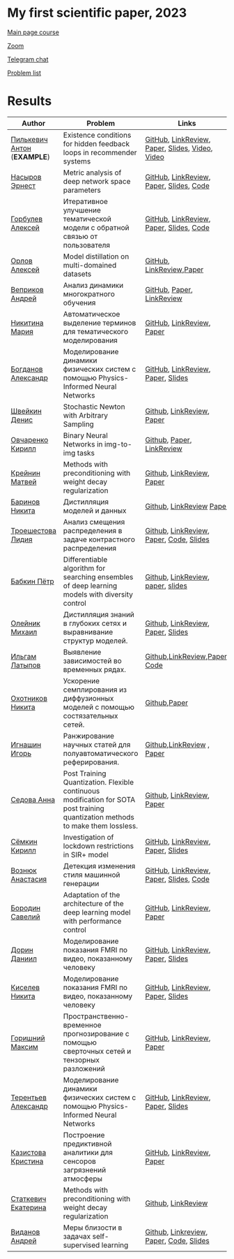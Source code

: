 # My first scientific paper, 2023


[Main page course](https://m1p.org)

[Zoom](https://m1p.org/go_zoom)

[Telegram chat](https://t.me/+IJWdR1mvwLs5Y2Qy)



[Problem list](problem_list.md)

# Results
| Author | Problem | Links | Supervisor | Scores |
| ----- | -----| ------ | ------------ | ----- |
| [Пилькевич Антон](https://github.com/anton39reg) (**EXAMPLE**) | Existence conditions for hidden feedback loops in recommender systems | [GitHub](https://github.com/Intelligent-Systems-Phystech/2021-Project-74), [LinkReview](https://docs.google.com/document/d/1OLCqkmArjqFn8M9pB5C_kLoYOv0l1w9RjHy0y0upPew/edit?usp=sharing), [Paper](https://github.com/Intelligent-Systems-Phystech/2021-Project-74/raw/main/docs/Pilkevich2021HiddenFeedbackLoops.pdf), [Slides](https://github.com/Intelligent-Systems-Phystech/2021-Project-74/raw/main/docs/Pilkevich2021Presentation/Pilkevich2021Presentation.pdf), [Video](https://www.youtube.com/watch?v=xW_lXGn1WHs&t=24s), [Video](https://youtu.be/9ELhIqjFSE8) | [Хританков](https://intelligent-systems-phystech.github.io/ru/people/khritankov_as/index.html) | AIL[B]P-X+R-B-H1CV[O]T-EM.H1WJSF |
| [Насыров Эрнест](https://github.com/2001092236) | Metric analysis of deep network space parameters | [GitHub](https://github.com/intsystems/2023-Project-141), [LinkReview](https://docs.google.com/document/d/197ZZ3pAftQzLtEjYcW8KKgALDledXuotjdYXJnXwgH0/edit?usp=sharing), [Paper](https://github.com/intsystems/2023-Project-141/blob/master/paper/Nasyrov2023_metric_analysis.pdf), [Slides](https://github.com/intsystems/2023-Project-141/blob/master/slides/Nasyrov2023Presentation.pdf), [Code](https://github.com/intsystems/2023-Project-141/blob/master/code/Metric_analysis_basic_code.ipynb) | [Стрижов](https://m1p.org/) | AIL[B]P[O] |
| [Горбулев Алексей](https://github.com/mr3vial) | Итеративное улучшение тематической модели с обратной связью от пользователя | [GitHub](https://github.com/intsystems/2023-Project-131), [LinkReview](https://docs.google.com/document/d/1v3UuQ09NMjnQeeug_1CTbFLMbDS5jbV3Lo_DdBCUeRs/edit?usp=sharing), [Paper](https://github.com/intsystems/2023-Project-131/blob/master/paper/Gorbulev2023TopicModels.pdf), [Slides](https://github.com/intsystems/2023-Project-131/blob/master/slides/Gorbulev2023TopicModelsOneSlide.pdf), [Code](https://github.com/intsystems/2023-Project-131/tree/master/code) | [Алексеев](https://github.com/Alvant) | AIL[B]PX>RBCV>[O]T> |
| [Орлов Алексей](https://github.com/bidinbi) | Model distillation on multi-domained datasets | [GitHub](https://github.com/intsystems/2023-Project-139), [LinkReview](https://docs.google.com/document/d/1TREKtC1VQ0rf2CG0iv5JUuj2lW15vzqFdpqnmIMrzaw/edit?usp=sharing),[Paper](https://github.com/intsystems/2023-Project-139/blob/master/paper/Orlov_paper.pdf) | [Грабовой](https://github.com/andriygav) | AIL[B]PXRBCV[O]
| [Веприков Андрей](https://github.com/Vepricov) | Анализ динамики многократного обучения | [GitHub](https://github.com/intsystems/2023-Project-119), [Paper](https://github.com/intsystems/2023-Project-119/blob/master/paper/M1P.pdf), [LinkReview](https://docs.google.com/document/d/1XFvP1me1e8EBT1vq5lHZ2TXt6k__--P4eyLaS_SKY0E/edit?usp=sharing)| [Хританков](https://mipt.ru/education/chairs/parallelcomputing/persons/chritankov.php) | AI>L>[B]P>[O] |
| [Никитина Мария](https://github.com/NikitinaMaria) | Автоматическое выделение терминов для тематического моделирования | [GitHub](https://github.com/intsystems/2023-Project-130), [LinkReview](https://www.notion.so/LinkReview-7fb7e198d46549baad7793bb1633fae8?pvs=4), [Paper](https://github.com/intsystems/2023-Project-130/blob/9a7a2b5b6274531512f790e3b5c0ed1ec44c4018/paper/M1P.pdf) | [Потапова](https://github.com/Guince) | AIL[B]PXRB[O] |
| [Богданов Александр](https://github.com/Dd0-s) | Моделирование динамики физических систем с помощью Physics-Informed Neural Networks | [GitHub](https://github.com/intsystems/2023-Project-114), [LinkReview](https://docs.google.com/document/d/1y9-YTKNk3FN0NBkYOvUYCJShHScMVlRRnUT7l89_aNI/edit?usp=share_link), [Paper](https://github.com/intsystems/2023-Project-114/blob/master/paper/Bogdanov2023PINN.pdf), [Slides](https://github.com/intsystems/2023-Project-114/blob/master/slides/Bogdanov2023PINNPres.pdf) | [Панченко](https://github.com/PanchenkoSviatoslav) | AIL[B]PXRBCV[O] |
| [Швейкин Денис](https://github.com/Dentikka) | Stochastic Newton with Arbitrary Sampling | [Github](https://github.com/intsystems/2023-Project-136), [LinkReview](https://docs.google.com/document/d/1WKYzCYUElvT23shizR5WIJMkfswC7IVUU2HRVSb-b2w/edit?usp=sharing), [Paper](https://github.com/intsystems/2023-Project-136/blob/master/paper/main.pdf) | [Исламов](https://github.com/Rustem-Islamov) | AIL[B]PXRB[O]CV
| [Овчаренко Кирилл](https://github.com/kovcharenko51) | Binary Neural Networks in img-to-img tasks | [Github](https://github.com/intsystems/2023-Project-137), [Paper](https://github.com/intsystems/2023-Project-137/blob/master/paper/my_first_scientific_paper.pdf), [LinkReview](https://docs.google.com/document/d/13uqurQxzHmyuTGAuuV-goCG41GLyR-fiLSnHg_Aqv9Y/edit?usp=sharing) | [Жариков](https://github.com/ilyazhara) | AIL[B]PXRBCV>[O]
| [Крейнин Матвей](https://github.com/kreininmv) | Methods with preconditioning with weight decay regularization | [Github](https://github.com/intsystems/2023-Project-143), [LinkReview](https://docs.google.com/document/d/19Jd70uCRnHX2hRtTGOQ2hPqgiPkesa63oFspGRNPFEU/edit?usp=sharing), [Paper](https://github.com/intsystems/2023-Project-143/blob/master/paper/main.pdf) | [Безносиков] | AIL[B]PXRBCV[O]
| [Баринов Никита](https://github.com/rybinsky) | Дистилляция моделей и данных | [Github](https://github.com/intsystems/2023-Project-134), [LinkReview](https://docs.google.com/document/d/e/2PACX-1vQVbwH2nPChYoGefO7wIeaz0k2gmRO1dlZGXBAvJLSBr31tcfLQR84XYYNPK9nV4TpFy6u1su5K3KoG/pub) [Paper](https://github.com/intsystems/2023-Project-134/blob/master/paper/M1p.pdf)| [Филатов] | AIL[B]PXRBCV[O]T
| [Троешестова Лидия](https://github.com/36ova) | Анализ смещения распределения в задаче контрастного распределения | [Github](https://github.com/intsystems/2023-Project-123), [LinkReview](https://docs.google.com/document/d/10HcXRiWPIGUJNMQR9Yxnib_atd6r6-cFemCgn2R4KUo/edit?usp=sharing), [Paper](https://github.com/intsystems/2023-Project-123/blob/master/paper/Intro_PS.pdf), [Code](https://github.com/intsystems/2023-Project-123/blob/master/code/experiments.ipynb), [Slides](https://github.com/intsystems/2023-Project-123/blob/master/slides/1-slide-new.pdf)| [Исаченко] | AIL[B]PXRCV[O]
| [Бабкин Пётр](https://github.com/petr-parker) | Differentiable algorithm for searching ensembles of deep learning models with diversity control | [Github](https://github.com/intsystems/2023-Project-120), [LinkReview](https://docs.google.com/document/d/1-P76pFjZ2E4BIjLVU8KY1NC7g1Qt-YFh6zX-V67FTUU/edit?usp=sharing), [paper](https://github.com/intsystems/2023-Project-120/blob/master/paper/main.pdf), [slides](https://github.com/intsystems/2023-Project-120/blob/master/slides/slides.pdf)| [Яковлев, Петрушина] | AIL[B]PXR-B-C-V-[O]
| [Олейник Михаил](https://github.com/Ganddalf) | Дистилляция знаний в глубоких сетях и выравнивание структур моделей. | [Github](https://github.com/intsystems/2023-Project-115), [LinkReview](https://docs.google.com/document/d/1G2GtrXbfgXbq8gMpwQPPS7OIe8NcXaVYCuJ-pmcbVGs/edit?usp=sharing), [Paper](https://github.com/intsystems/2023-Project-115/blob/master/paper/Oleinik2023Distillation.pdf), [Slides](https://github.com/intsystems/2023-Project-115/blob/master/slides/OneSlide.pdf)| [Горпинич] | A0I0[B]LP0XR0B0[O]
| [Ильгам Латыпов](https://github.com/xxamxam) | Выявление зависимостей во временных рядах. | [Github](https://github.com/intsystems/2023-Project-117),[LinkReview](https://docs.google.com/document/d/1kk0SwNBSHXVD_USpgRS0BAcdJ8CZRvKhucWgVkeOoeM/edit#),[Paper](https://github.com/intsystems/2023-Project-117/blob/master/paper/Latypov_main.pdf), [Code](https://github.com/intsystems/2023-Project-117/tree/master/code)| [Стрижов, Владимиров] | AI-L[B]P0X0R0BCV[O]T0
| [Охотников Никита](https://github.com/Wayfarer123) | Ускорение семплирования из диффузионных моделей с помощью состязательных сетей. | [Github](https://github.com/intsystems/2023-Project-124),[Paper](https://github.com/intsystems/2023-Project-124/blob/master/paper/main.pdf)| [Исаченко] | AIL[B]PXRBCV[O] |
| [Игнашин Игорь](https://github.com/ThunderstormXX) | Ранжирование научных статей для полуавтоматического реферирования. | [Github](https://github.com/intsystems/2023-Project-132),[LinkReview](https://github.com/intsystems/2023-Project-132/blob/master/docs/LinkReview.md) , [Paper](https://github.com/intsystems/2023-Project-132/blob/master/docs/paper.pdf) | [Крыжановская , Воронцов] | AIL[B]PXRBCV[O]T
| [Седова Анна](https://github.com/Anya1234) | Post Training Quantization. Flexible continuous modification for SOTA post training quantization methods to make them lossless. | [Github](https://github.com/intsystems/2023-Project-138), [LinkReview](https://docs.google.com/document/d/1kcqUygjyw9tOx44K_gn6zCQx70_zxKC-YCZyAaY0C0Q/edit?usp=sharing), [Paper](https://github.com/intsystems/2023-Project-138/blob/master/paper/paper.pdf) | [Жариков](https://github.com/ilyazhara) | AIL[B]PXRBCV>[O]
|[Сёмкин Кирилл](https://github.com/sem-k32)| Investigation of lockdown restrictions in SIR+ model  | [GitHub](https://github.com/intsystems/2023-Project-125), [LinkReview](https://github.com/intsystems/2023-Project-125/blob/main/docs/LinkReview.md), [Paper](https://github.com/intsystems/2023-Project-125/blob/main/docs/Semkin_2023_Lockdown.pdf), [Slides](https://github.com/intsystems/2023-Project-125/blob/main/docs/OneSlideTalk/OneSlideTalk.pdf) | [Бишук](https://github.com/ApostolAnt) | AIL[B]PXRB[O]
|[Вознюк Анастасия](https://github.com/natriistorm)| Детекция изменения стиля машинной генерации | [GitHub](https://github.com/intsystems/2023-Project-126), [LinkReview](https://docs.google.com/document/d/1-vXVvK01DI5JppfNMO44kz1Id4SN1hcoywaOgmZqNJs/edit?usp=sharing), [Paper](https://github.com/intsystems/2023-Project-126/blob/master/paper/Voznyuk2023DetectionOfFragments.pdf), [Slides](https://github.com/intsystems/2023-Project-126/tree/master/slides), [Code](https://github.com/intsystems/2023-Project-126/tree/master/code) | [Грабовой](https://github.com/andriygav) | AIL[B]PXRBCV[O]
| [Бородин Савелий](https://github.com/BorONE) | Adaptation of the architecture of the deep learning model with performance control | [GitHub](https://github.com/intsystems/2023-Problem-140), [LinkReview](https://docs.google.com/document/d/16fRCMWAQ8B2z7biUKHGzBzciFmsNrwQSMur9CR0Owh8/edit?usp=sharing), [Paper](https://github.com/intsystems/2023-Problem-140/blob/master/paper/main.pdf) | [Yakovlev] | AIL[B]P-XRBC-V[O]T
| [Дорин Даниил](https://github.com/Daniilmipt007) | Моделирование показания FMRI по видео, показанному человеку | [GitHub](https://github.com/intsystems/2023-Project-112), [LinkReview](https://docs.google.com/document/d/1-DfSNIdQelzYtK-t1y7T2Mkro17xzCiWvXhNQpN17as/edit), [Paper](https://github.com/intsystems/2023-Project-112/blob/master/paper_Dorin/FMRI_project.pdf), [Slides](https://github.com/intsystems/2023-Project-112/blob/master/slides_Dorin/OneSlideTalk.pdf) | [Грабовой](https://github.com/andriygav) | AIL[B]PXRVCV[O]
| [Киселев Никита](https://github.com/nekitbrain) | Моделирование показания FMRI по видео, показанному человеку | [GitHub](https://github.com/intsystems/2023-Project-112), [LinkReview](https://docs.google.com/document/d/1gra9LD6Baxm64AEdYESd-ZqVTDRKVMD6Mjd-ENeCzrM/edit?usp=sharing), [Paper](https://github.com/intsystems/2023-Project-112/blob/master/paper_Kiselev/Kiselev2023fMRI.pdf), [Slides](https://github.com/intsystems/2023-Project-112/blob/master/slides_Kiselev/Kiselev2023Presentation.pdf) | [Грабовой](https://github.com/andriygav) | AIL[B]PXRVCV[O]
| [Горишний Максим](https://github.com/magorx) | Пространственно-временное прогнозирование с помощью сверточных сетей и тензорных разложений | [GitHub](https://github.com/intsystems/2023-Project-129), [LinkReview](https://docs.google.com/document/d/1_ytyFCHjkLYVJNX9SNrWydl6UCVylgBjnmkbhyyceH8/edit?usp=sharing), [Paper](https://github.com/intsystems/2023-Project-129/blob/master/paper/main.pdf) | [Стрижов], [Алсаханова] | AIL[B]P-XRBCV[O]T
| [Терентьев Александр](https://github.com/lopate) | Моделирование динамики физических систем с помощью Physics-Informed Neural Networks | [GitHub](https://github.com/intsystems/2023-Project-114-2), [LinkReview](https://docs.google.com/document/d/11pdMUxz9EgOmf_I0W7y5Vc76NW_PEybcI4TgzsoR9Lw/edit?usp=sharing), [Paper](https://github.com/intsystems/2023-Project-114-2/blob/master/paper/terentev-2023-project-114.pdf), [Slides](https://github.com/intsystems/2023-Project-114-2/blob/master/slides/Terentyev2023PINNPres.pdf.pdf) | [Панченко](https://github.com/PanchenkoSviatoslav) | AIL[B]PXRBCV[O]
| [Казистова Кристина](https://github.com/pasapas321) | Построение предиктивной аналитики для сенсоров загрязнений атмосферы | [GitHub](https://github.com/intsystems/2023-Project-121), [LinkReview](https://docs.google.com/document/d/1s4XbP2pP3Cu-B8KpPEoOReDu8W9jafY-2u7vazXDxqw/edit?usp=sharing), [Paper](https://github.com/intsystems/2023-Project-121/blob/master/paper/Kazistova2023_air_pollution_forecast.pdf) | [Михайлов] | AIL[B]P
| [Статкевич Екатерина](https://github.com/Statkevich-Katya) | Methods with preconditioning with weight decay regularization | [Github](https://github.com/intsystems/2023-Project-Statkevich), [LinkReview](https://docs.google.com/document/d/1im8zvwoDYq_3vtAg8KPysuXejV8MWR5zGIJ86DTluvA/edit?usp=sharing) | [Безносиков] | AIL[B]PXRBCV[O]
|[Виданов Андрей](https://github.com/VidanovAndrew) | Меры близости в задачах self-supervised learning | [Github](https://github.com/VidanovAndrew/2023-Project-135), [Linkreview](https://docs.google.com/document/d/1r9wH2_TdPC79ZciMeNMwYmW_wsGVDEHmJhBZFAYIAcQ/edit?usp=sharing), [Paper](https://github.com/intsystems/2023-Project-135/blob/master/Self_supervised_learning.pdf), [Code](https://github.com/intsystems/2023-Project-135/blob/master/code/vicreg%20(2).ipynb), [Slides](https://github.com/intsystems/2023-Project-135/blob/master/slides/VicReg.pdf)| [Полина Барабанщикова] | AIL[B]PX-BC-V[O]
